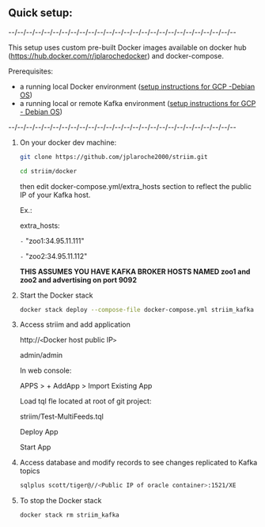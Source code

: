 
Quick setup:
------------

--/--/--/--/--/--/--/--/--/--/--/--/--/--/--/--/--/--/--/--/--/--/--/--/--/--

This setup uses custom pre-built Docker images available on docker hub 
(https://hub.docker.com/r/jplarochedocker) and docker-compose.

Prerequisites:
- a running local Docker environment ([setup instructions for GCP -Debian OS](https://docs.docker.com/install/linux/docker-ce/debian/))
- a running local or remote Kafka environment ([setup instructions for GCP - Debian OS](https://github.com/jplaroche2000/striim/blob/master/kafka/Build%20a%20Kafka%20Cluster%20on%20GCP.pdf))

--/--/--/--/--/--/--/--/--/--/--/--/--/--/--/--/--/--/--/--/--/--/--/--/--/--

1. On your docker dev machine:

    ```sh
    git clone https://github.com/jplaroche2000/striim.git
    ```

    ```sh
    cd striim/docker
    ```

    then edit docker-compose.yml/extra_hosts section to reflect the public IP of your Kafka host.

    Ex.:  
    
    extra_hosts:
      
      `-` "zoo1:34.95.11.111"  
      
      `-` "zoo2:34.95.11.112"  

    **THIS ASSUMES YOU HAVE KAFKA BROKER HOSTS NAMED zoo1 and zoo2 and advertising on port 9092**
 
 
2. Start the Docker stack

    ```sh
    docker stack deploy --compose-file docker-compose.yml striim_kafka
    ```


3. Access striim and add application

    http://`<`Docker host public IP`>`
    
    admin/admin
   
    In web console:
    
    APPS > + AddApp > Import Existing App
   
    Load tql fle located at root of git project:
    
    striim/Test-MultiFeeds.tql
   
    Deploy App
   
    Start App
   
4. Access database and modify records to see changes replicated to Kafka topics
 
    ```sh
    sqlplus scott/tiger@//<Public IP of oracle container>:1521/XE
    ```
   
5. To stop the Docker stack

    ```sh
    docker stack rm striim_kafka
    ```  
   
   

